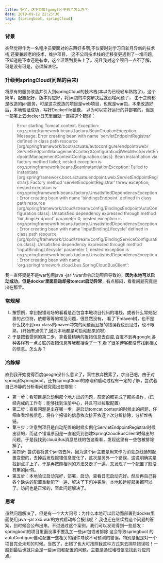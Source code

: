 ```yaml
---
title: 好了，这下百度(google)不到了怎么办？
date: 2019-09-12 22:25:30
tags: [springboot, springCloud]
---
```


### 背景
突然觉得作为一名程序员要面对的东西好多啊,不仅要时刻学习日新月异新的技术栈,还要兼顾老的技术，维护项目， 这不公司技术栈的迁移变更遇到了一堆问题，不知道是不幸还是有幸，这个活落到我头上了。况且我对这个项目一点不了解， 可是没有可是，必须解决它。

### 升级到springCloud(问题的由来)

将原有的服务改造并引入到springCloud的技术栈(本以为已经轻车熟路了)，这个简单，配置配好，版本对应好，将jar包的冲突解决后就没啥问题了， 由于之前都是改造的jar服务，可是这次改造的项目是web项目，也就是war包，本来改造好后，本地验证成功，写好Dockerfile镜像， 以为可以完好运行的并部署的。但是一部署上去docker日志里面就一直报这个错误：
>Error starting Tomcat context. Exception: org.springframework.beans.factory.BeanCreationException. Message: 
Error creating bean with name 'servletEndpointRegistrar' defined in class path resource 
[org/springframework/boot/actuate/autoconfigure/endpoint/web/
ServletEndpointManagementContextConfiguration$WebMvcServletEndpointManagementContextConfiguration.class]: 
Bean instantiation via factory method failed; nested exception is org.springframework.beans.BeanInstantiationException: 
Failed to instantiate [org.springframework.boot.actuate.endpoint.web.ServletEndpointRegistrar]: 
Factory method 'servletEndpointRegistrar' threw exception; nested exception is org.springframework.beans.factory.UnsatisfiedDependencyException: 
Error creating bean with name 'bindingsEndpoint' defined in class path resource [org/springframework/cloud/stream/config/BindingsEndpointAutoConfiguration.class]: 
Unsatisfied dependency expressed through method 'bindingsEndpoint' parameter 0; nested exception is org.springframework.beans.factory.UnsatisfiedDependencyException: 
Error creating bean with name 'inputBindingLifecycle' defined in class path resource [org/springframework/cloud/stream/config/BindingServiceConfiguration.class]: 
Unsatisfied dependency expressed through method 'inputBindingLifecycle' parameter 1; nested exception is org.springframework.beans.factory.UnsatisfiedDependencyException: 
Error creating bean with name 'org.springframework.cloud.bus.SpringCloudBusClient':

我一直怀疑是不是war包用java -jar *.war命令启动项目导致的。**因为本地可以启动成功，但是docker里面启动却报tomcat启动异常**，有点郁闷，看看问题究竟是出在那里。

### 常规解
1. 按惯例，拿到报错现场的看看是否包含本地项目代码的堆栈，或者什么常规配置的占位符，依赖等等的常见问题，很显然没有， 看了下maven树，也不是什么找不到xxx class的maven冲突的问题而且报的错误我也没见过，也不眼熟，(开始有点慌了,因为本地都是可启动起来的呀)
2. 于是按着惯例的第二步，拿着最精确的报错信息去百度,百度不到再google,各种各样有一点关联的报错信息等我都搜索了一下,看了很多博客都没有找到相关的信息。怎么办？

### 冷静解
直到我开始觉得百度google没什么意义了，索性放弃搜索了，求自己吧，由于对spring和springboot，还有springCloud的原理和启动过程有一定的了解，尝试着自己冷静的分析看问题究竟出在哪里：
- 第一步：看项目是启动到那个地方出的问题，前面的都完成了那些操作，(已经完成的工作有：能够找到注册中心，并且可以拉取配置)
- 第二步：查看问题是出在哪一步，是启动tomcat context的时候出的问题，仔细查看堆栈信息，将各个报错的信息依次排开依逐个次分析排除，分析堆栈链。
- 第三步：注意到项目是自动配置的时候实例化ServletEndpointRegistrar时候出错的，而这个错误原因是一直追究到创建SpringCloudBusClient时候出的问题，于是我找到cloudBus消息总线的包这看看，发现这里有一些包被排除掉了。
- 第四步: 尝试着将这个jar包去掉，因为这个jar主要是用来作为消息总线通知配置变更的，去掉后发现报错信息变化了，这次是另外一个错误，这说明确实是找到点子上了，于是再按照相同的方法又走了一遍，又发现了一个配置了缺没有用的jar包。
- 第五步：本地验证启动完好，部署，启动，查看日志启动完好。然后再自己将各个缺失的配置重新配了一遍，解决了下包冲突后，本地和远程部署都可以了。访问也是正常的，至此问题解决了。

### 思考
虽然问题解决了，但是有一个大大问号：为什么本地可以启动而部署到docker里面使用java -jar xxx.war的方式启动却会报错呢？ 我也还在继续找这个问题的答案，到时候会公布出来。不过通过这个案例，我们可以发现得到一些启发：springboot的项目里面没事不要乱加一些jar包或者排除 这会导致springboot 的autoConfigure自动配置一些相关的组件导致不可预测的错误，特别是但是对一个项目完全未知的时候。当然了，出错了也大可按照我这种方式来去排除错误啦！一般到最后也就只会是一些jar包和配置的问题。主要是通过堆栈信息找到对应的点。

